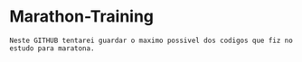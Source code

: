 # Marathon-Training
	Neste GITHUB tentarei guardar o maximo possivel dos codigos que fiz no estudo para maratona.
